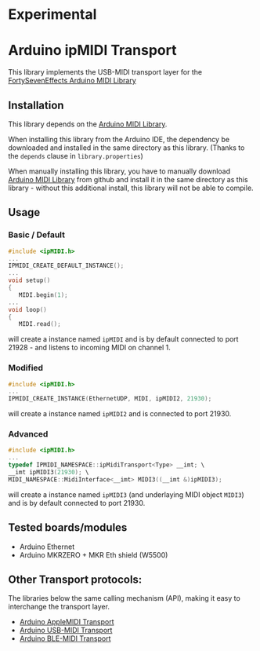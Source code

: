 # Experimental
   
# Arduino ipMIDI Transport 
This library implements the USB-MIDI transport layer for the [FortySevenEffects Arduino MIDI Library](https://github.com/FortySevenEffects/arduino_midi_library) 

## Installation
This library depends on the [Arduino MIDI Library](https://github.com/FortySevenEffects/arduino_midi_library).

When installing this library from the Arduino IDE, the dependency be downloaded and installed in the same directory as this library. (Thanks to the `depends` clause in `library.properties`)

When manually installing this library, you have to manually download [Arduino MIDI Library](https://github.com/FortySevenEffects/arduino_midi_library) from github and install it in the same directory as this library - without this additional install, this library will not be able to compile. 

## Usage
### Basic / Default
```cpp
#include <ipMIDI.h>
...
IPMIDI_CREATE_DEFAULT_INSTANCE();
...
void setup()
{
   MIDI.begin(1);
...
void loop()
{
   MIDI.read();
```
will create a instance named `ipMIDI` and is by default connected to port 21928 - and listens to incoming MIDI on channel 1.

### Modified
```cpp
#include <ipMIDI.h>
...
IPMIDI_CREATE_INSTANCE(EthernetUDP, MIDI, ipMIDI2, 21930);
```
will create a instance named `ipMIDI2` and is connected to port 21930.

### Advanced
```cpp
#include <ipMIDI.h>
...
typedef IPMIDI_NAMESPACE::ipMidiTransport<Type> __imt; \
__imt ipMIDI3(21930); \
MIDI_NAMESPACE::MidiInterface<__imt> MIDI3((__imt &)ipMIDI3);
```
will create a instance named `ipMIDI3` (and underlaying MIDI object `MIDI3`) and is by default connected to port 21930.

## Tested boards/modules
- Arduino Ethernet
- Arduino MKRZERO + MKR Eth shield (W5500)

## Other Transport protocols:
The libraries below  the same calling mechanism (API), making it easy to interchange the transport layer.
- [Arduino AppleMIDI Transport](https://github.com/lathoub/Arduino-AppleMIDI-Library)
- [Arduino USB-MIDI  Transport](https://github.com/lathoub/USB-MIDI)
- [Arduino BLE-MIDI  Transport](https://github.com/lathoub/Arduino-BLE-MIDI)
